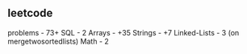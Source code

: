 ## leetcode
problems - 73+
SQL - 2
Arrays - +35
Strings - +7
Linked-Lists - 3 (on mergetwosortedlists)
Math - 2